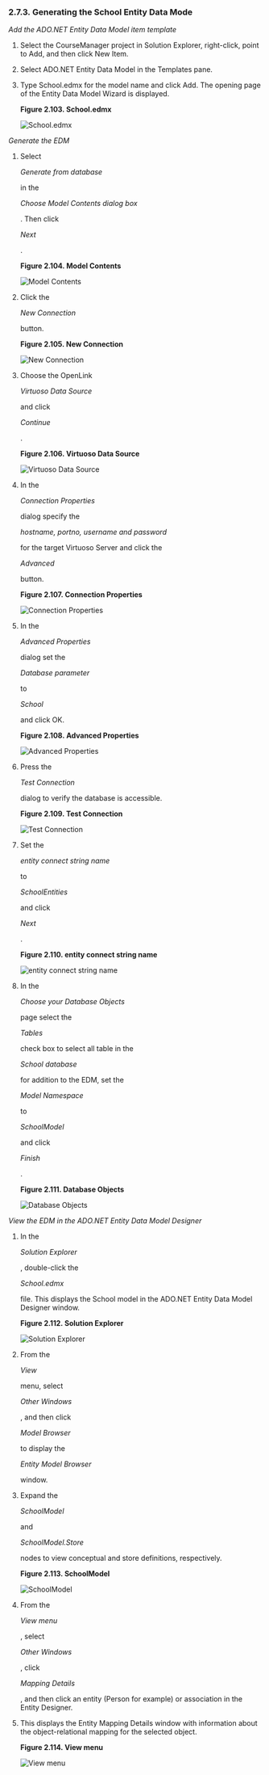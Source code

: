 <div id="installvsentgenmodel" class="section">

<div class="titlepage">

<div>

<div>

### 2.7.3. Generating the School Entity Data Mode

</div>

</div>

</div>

<span class="emphasis">*Add the ADO.NET Entity Data Model item
template*</span>

<div class="orderedlist">

1.  Select the CourseManager project in Solution Explorer, right-click,
    point to Add, and then click New Item.

2.  Select ADO.NET Entity Data Model in the Templates pane.

3.  Type School.edmx for the model name and click Add. The opening page
    of the Entity Data Model Wizard is displayed.

    <div class="figure-float">

    <div id="uado8" class="figure">

    **Figure 2.103. School.edmx**

    <div class="figure-contents">

    <div class="mediaobject">

    ![School.edmx](images/ui/uado8.png)

    </div>

    </div>

    </div>

      

    </div>

</div>

<span class="emphasis">*Generate the EDM*</span>

<div class="orderedlist">

1.  Select

    <span class="emphasis">*Generate from database*</span>

    in the

    <span class="emphasis">*Choose Model Contents dialog box*</span>

    . Then click

    <span class="emphasis">*Next*</span>

    .

    <div class="figure-float">

    <div id="uado9" class="figure">

    **Figure 2.104. Model Contents**

    <div class="figure-contents">

    <div class="mediaobject">

    ![Model Contents](images/ui/uado9.png)

    </div>

    </div>

    </div>

      

    </div>

2.  Click the

    <span class="emphasis">*New Connection*</span>

    button.

    <div class="figure-float">

    <div id="uado10" class="figure">

    **Figure 2.105. New Connection**

    <div class="figure-contents">

    <div class="mediaobject">

    ![New Connection](images/ui/uado10.png)

    </div>

    </div>

    </div>

      

    </div>

3.  Choose the OpenLink

    <span class="emphasis">*Virtuoso Data Source*</span>

    and click

    <span class="emphasis">*Continue*</span>

    .

    <div class="figure-float">

    <div id="uado11" class="figure">

    **Figure 2.106. Virtuoso Data Source**

    <div class="figure-contents">

    <div class="mediaobject">

    ![Virtuoso Data Source](images/ui/uado11.png)

    </div>

    </div>

    </div>

      

    </div>

4.  In the

    <span class="emphasis">*Connection Properties*</span>

    dialog specify the

    <span class="emphasis">*hostname, portno, username and
    password*</span>

    for the target Virtuoso Server and click the

    <span class="emphasis">*Advanced*</span>

    button.

    <div class="figure-float">

    <div id="uado12" class="figure">

    **Figure 2.107. Connection Properties**

    <div class="figure-contents">

    <div class="mediaobject">

    ![Connection Properties](images/ui/uado12.png)

    </div>

    </div>

    </div>

      

    </div>

5.  In the

    <span class="emphasis">*Advanced Properties*</span>

    dialog set the

    <span class="emphasis">*Database parameter*</span>

    to

    <span class="emphasis">*School*</span>

    and click OK.

    <div class="figure-float">

    <div id="uado13" class="figure">

    **Figure 2.108. Advanced Properties**

    <div class="figure-contents">

    <div class="mediaobject">

    ![Advanced Properties](images/ui/uado13.png)

    </div>

    </div>

    </div>

      

    </div>

6.  Press the

    <span class="emphasis">*Test Connection*</span>

    dialog to verify the database is accessible.

    <div class="figure-float">

    <div id="uado14" class="figure">

    **Figure 2.109. Test Connection**

    <div class="figure-contents">

    <div class="mediaobject">

    ![Test Connection](images/ui/uado14.png)

    </div>

    </div>

    </div>

      

    </div>

7.  Set the

    <span class="emphasis">*entity connect string name*</span>

    to

    <span class="emphasis">*SchoolEntities*</span>

    and click

    <span class="emphasis">*Next*</span>

    .

    <div class="figure-float">

    <div id="uado15" class="figure">

    **Figure 2.110. entity connect string name**

    <div class="figure-contents">

    <div class="mediaobject">

    ![entity connect string name](images/ui/uado15.png)

    </div>

    </div>

    </div>

      

    </div>

8.  In the

    <span class="emphasis">*Choose your Database Objects*</span>

    page select the

    <span class="emphasis">*Tables*</span>

    check box to select all table in the

    <span class="emphasis">*School database*</span>

    for addition to the EDM, set the

    <span class="emphasis">*Model Namespace*</span>

    to

    <span class="emphasis">*SchoolModel*</span>

    and click

    <span class="emphasis">*Finish*</span>

    .

    <div class="figure-float">

    <div id="uado16" class="figure">

    **Figure 2.111. Database Objects**

    <div class="figure-contents">

    <div class="mediaobject">

    ![Database Objects](images/ui/uado16.png)

    </div>

    </div>

    </div>

      

    </div>

</div>

<span class="emphasis">*View the EDM in the ADO.NET Entity Data Model
Designer*</span>

<div class="orderedlist">

1.  In the

    <span class="emphasis">*Solution Explorer*</span>

    , double-click the

    <span class="emphasis">*School.edmx*</span>

    file. This displays the School model in the ADO.NET Entity Data
    Model Designer window.

    <div class="figure-float">

    <div id="uado17" class="figure">

    **Figure 2.112. Solution Explorer**

    <div class="figure-contents">

    <div class="mediaobject">

    ![Solution Explorer](images/ui/uado17.png)

    </div>

    </div>

    </div>

      

    </div>

2.  From the

    <span class="emphasis">*View*</span>

    menu, select

    <span class="emphasis">*Other Windows*</span>

    , and then click

    <span class="emphasis">*Model Browser*</span>

    to display the

    <span class="emphasis">*Entity Model Browser*</span>

    window.

3.  Expand the

    <span class="emphasis">*SchoolModel*</span>

    and

    <span class="emphasis">*SchoolModel.Store*</span>

    nodes to view conceptual and store definitions, respectively.

    <div class="figure-float">

    <div id="uado20" class="figure">

    **Figure 2.113. SchoolModel**

    <div class="figure-contents">

    <div class="mediaobject">

    ![SchoolModel](images/ui/uado20.png)

    </div>

    </div>

    </div>

      

    </div>

4.  From the

    <span class="emphasis">*View menu*</span>

    , select

    <span class="emphasis">*Other Windows*</span>

    , click

    <span class="emphasis">*Mapping Details*</span>

    , and then click an entity (Person for example) or association in
    the Entity Designer.

5.  This displays the Entity Mapping Details window with information
    about the object-relational mapping for the selected object.

    <div class="figure-float">

    <div id="uado21" class="figure">

    **Figure 2.114. View menu**

    <div class="figure-contents">

    <div class="mediaobject">

    ![View menu](images/ui/uado21.png)

    </div>

    </div>

    </div>

      

    </div>

</div>

</div>
